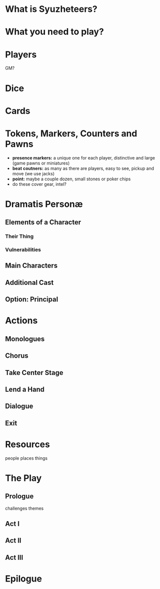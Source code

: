# What is Syuzheteers?
# What you need to play?
# Players
GM?
# Dice
# Cards
# Tokens, Markers, Counters and Pawns
* **presence markers:** a unique one for each player, distinctive and large (game pawns or miniatures)
* **beat coutners:** as many as there are players, easy to see, pickup and move (we use jacks)
* **point:** maybe a couple dozen, small stones or poker chips
* do these cover gear, intel?

# Dramatis Personæ
## Elements of a Character
### Their Thing
### Vulnerabilities
## Main Characters
## Additional Cast
## Option: Principal 
# Actions
## Monologues
## Chorus
## Take Center Stage
## Lend a Hand
## Dialogue
## Exit
# Resources
people places things
# The Play
## Prologue
 challenges
 themes
## Act I
## Act II
## Act III
# Epilogue
